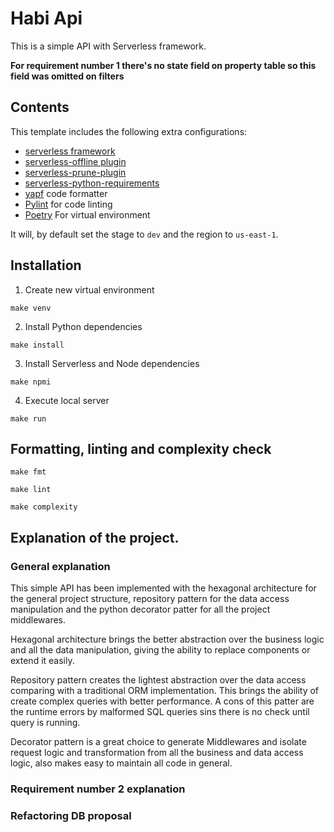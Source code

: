 # Habi Api

This is a simple API with Serverless framework.

**For requirement number 1 there's no state field on property table so this field was omitted on filters**

## Contents

This template includes the following extra configurations:

- [serverless framework][1]
- [serverless-offline plugin][2]
- [serverless-prune-plugin][8]
- [serverless-python-requirements][9]
- [yapf][3] code formatter
- [Pylint][4] for code linting
- [Poetry][5] For virtual environment

It will, by default set the stage to `dev` and the region to `us-east-1`.

## Installation

1. Create new virtual environment

  ```shell
  make venv
  ```

2. Install Python dependencies

  ```shell
  make install
  ```
  
3. Install Serverless and Node dependencies

  ```shell
  make npmi
  ```
  
4. Execute local server

  ```shell
  make run
  ```


## Formatting, linting and complexity check

```shell
make fmt
```

```shell
make lint
```

```shell
make complexity
```

## Explanation of the project.

### General explanation

This simple API has been implemented with the hexagonal architecture for the general project structure, 
repository pattern for the data access manipulation and the python decorator patter for all the project
middlewares.

Hexagonal architecture brings the better abstraction over the business logic and all the data manipulation,
giving the ability to replace components or extend it easily.

Repository pattern creates the lightest abstraction over the data access comparing with a traditional ORM 
implementation. This brings the ability of create complex queries with better performance. A cons of this
patter are the runtime errors by malformed SQL queries sins there is no check until query is running.

Decorator pattern is a great choice to generate Middlewares and isolate request logic and transformation
from all the business and data access logic, also makes easy to maintain all code in general.

### Requirement number 2 explanation

### Refactoring DB proposal

[1]: https://serverless.com/
[2]: https://github.com/dherault/serverless-offline
[3]: https://github.com/google/yapf
[4]: http://pylint.pycqa.org/en/latest/
[5]: https://python-poetry.org/
[8]: https://github.com/claygregory/serverless-prune-plugin
[9]: https://github.com/UnitedIncome/serverless-python-requirements
